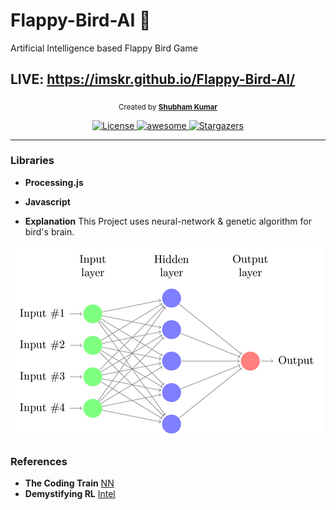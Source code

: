 # Flappy-Bird-AI :baby_chick:
Artificial Intelligence based Flappy Bird Game

## LIVE: https://imskr.github.io/Flappy-Bird-AI/

<p align="center">
  <sub>Created by <a href="https://github.com/imskr"><strong>Shubham Kumar</strong></a>
</p>

<p align="center">
<a href="https://github.com/imskr/Flappy-Bird-AI/blob/master/LICENSE">
    <img src="https://img.shields.io/badge/License-MIT-orange.svg?longCache=true" alt="License">
</a>
  
<a href="https://github.com/imskr">
    <img src="https://cdn.rawgit.com/sindresorhus/awesome/d7305f38d29fed78fa85652e3a63e154dd8e8829/media/badge.svg" alt="awesome">
</a>

<a href="https://github.com/imskr/Flappy-Bird-AI/stargazers">
    <img src="https://img.shields.io/github/stars/imskr/Flappy-Bird-AI.svg?style=social" alt="Stargazers">
</a>
</p> 

<hr noshade>

### Libraries

* **Processing.js**
* **Javascript**

* **Explanation**
This Project uses neural-network & genetic algorithm for bird's brain.

![nn](assets/nn.png)

### References

* **The Coding Train** [NN](https://github.com/CodingTrain/Toy-Neural-Network-JS)
* **Demystifying RL** [Intel](https://www.intel.ai/demystifying-deep-reinforcement-learning/#gs.0lgpgr)
